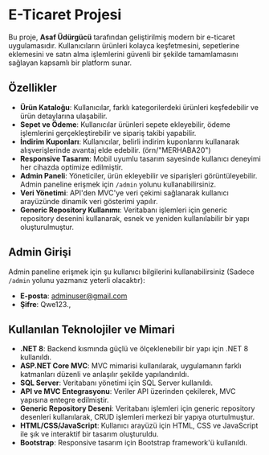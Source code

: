 # E-Ticaret Projesi

Bu proje, **Asaf Üdürgücü** tarafından geliştirilmiş modern bir e-ticaret uygulamasıdır. Kullanıcıların ürünleri kolayca keşfetmesini, sepetlerine eklemesini ve satın alma işlemlerini güvenli bir şekilde tamamlamasını sağlayan kapsamlı bir platform sunar.

## Özellikler

- **Ürün Kataloğu**: Kullanıcılar, farklı kategorilerdeki ürünleri keşfedebilir ve ürün detaylarına ulaşabilir.
- **Sepet ve Ödeme**: Kullanıcılar ürünleri sepete ekleyebilir, ödeme işlemlerini gerçekleştirebilir ve sipariş takibi yapabilir.
- **İndirim Kuponları**: Kullanıcılar, belirli indirim kuponlarını kullanarak alışverişlerinde avantaj elde edebilir. (örn/"MERHABA20")
- **Responsive Tasarım**: Mobil uyumlu tasarım sayesinde kullanıcı deneyimi her cihazda optimize edilmiştir.
- **Admin Paneli**: Yöneticiler, ürün ekleyebilir ve siparişleri görüntüleyebilir. Admin paneline erişmek için `/admin` yolunu kullanabilirsiniz.
- **Veri Yönetimi**: API'den MVC'ye veri çekimi sağlanarak kullanıcı arayüzünde dinamik veri gösterimi yapılır.
- **Generic Repository Kullanımı**: Veritabanı işlemleri için generic repository desenini kullanarak, esnek ve yeniden kullanılabilir bir yapı oluşturulmuştur.

## Admin Girişi

Admin paneline erişmek için şu kullanıcı bilgilerini kullanabilirsiniz (Sadece `/admin` yolunu yazmanız yeterli olacaktır):

- **E-posta**: adminuser@gmail.com
- **Şifre**: Qwe123.,

## Kullanılan Teknolojiler ve Mimari

- **.NET 8**: Backend kısmında güçlü ve ölçeklenebilir bir yapı için .NET 8 kullanıldı.
- **ASP.NET Core MVC**: MVC mimarisi kullanılarak, uygulamanın farklı katmanları düzenli ve anlaşılır şekilde yapılandırıldı.
- **SQL Server**: Veritabanı yönetimi için SQL Server kullanıldı.
- **API ve MVC Entegrasyonu**: Veriler API üzerinden çekilerek, MVC yapısına entegre edilmiştir.
- **Generic Repository Deseni**: Veritabanı işlemleri için generic repository desenleri kullanılarak, CRUD işlemleri merkezi bir yapıya oturtulmuştur.
- **HTML/CSS/JavaScript**: Kullanıcı arayüzü için HTML, CSS ve JavaScript ile şık ve interaktif bir tasarım oluşturuldu.
- **Bootstrap**: Responsive tasarım için Bootstrap framework'ü kullanıldı.
## 
## 
